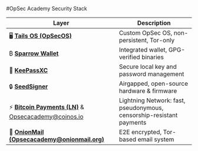  #OpSec Academy Security Stack

| Layer                                   | Description                                           |
|----------------------------------------|-------------------------------------------------------|
| 🖥️ [**Tails OS (OpSecOS)**](https://tails.boum.org/) | Custom OpSec OS, non-persistent, Tor-only             |
| ₿ [**Sparrow Wallet**](https://sparrowwallet.com/) | Integrated wallet, GPG-verified binaries              |
| 🔑 [**KeePassXC**](https://keepassxc.org/) | Secure local key and password management              |
| 🔒 [**SeedSigner**](https://www.seedsigner.com/) | Airgapped, open-source hardware & firmware            |
| ⚡ [**Bitcoin Payments (LN)**](https://coinos.io/pay/opsecacademy) & [Opsecacademy@coinos.io](https://coinos.io/pay/opsecacademy) | Lightning Network: fast, pseudonymous, censorship-resistant payments |
| 📧 [**OnionMail (Opsecacademy@onionmail.org)**](https://onionmail.org/) | E2E encrypted, Tor-based email system                 |


